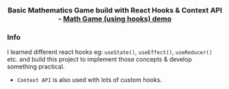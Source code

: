 <h3 align="center">Basic Mathematics Game build with React Hooks & Context API - <a href="https://deep-math.surge.sh">Math Game (using hooks) demo</a></h3>

### Info
I learned different react hooks eg: `useState()`, `useEffect()`, `useReducer()` etc.
and build this project to implement those concepts & develop something practical.
- `Context API` is also used with lots of custom hooks.